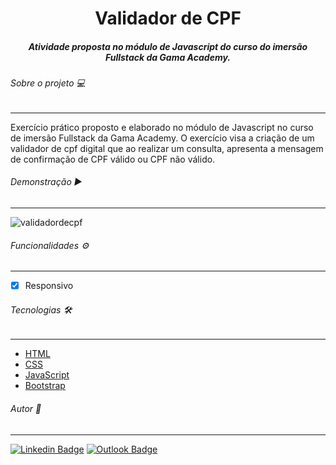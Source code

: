 <h1 align=center> Validador de CPF </h1>

<h5 align=center>Atividade proposta no módulo de Javascript do curso do imersão Fullstack da Gama Academy.</h5>

###### Sobre o projeto 💻

------

Exercício prático proposto e elaborado no módulo de Javascript no curso de imersão Fullstack da Gama Academy. O exercício visa a criação de um validador de cpf digital que ao realizar um consulta, apresenta a mensagem de confirmação de CPF válido ou CPF não válido.



###### Demonstração :arrow_forward:

------

![validadordecpf](https://user-images.githubusercontent.com/87131837/132477516-1f5de7a4-8bbd-485a-b043-05cfa049b313.JPG)

###### Funcionalidades :gear:

------

- [x] Responsivo



###### Tecnologias :hammer_and_wrench:

------

 * [HTML](https://developer.mozilla.org/pt-BR/docs/Web/HTML)
* [CSS](https://developer.mozilla.org/pt-BR/docs/Web/CSS)
* [JavaScript](https://developer.mozilla.org/pt-BR/docs/Web/JavaScript)
* [Bootstrap](https://getbootstrap.com/)



######  Autor :pencil:

------

[![Linkedin Badge](https://img.shields.io/badge/-LinkedIn-blue?style=flat-square&logo=Linkedin&logoColor=white&link=https://www.linkedin.com/in/jessicacmpprado/)](https://www.linkedin.com/in/jessicacmpprado/) [![Outlook Badge](https://img.shields.io/badge/-Gmail-c14438?style=flat-square&logo=Gmail&logoColor=white&link=mailto:jc.moraespereira@gmail.com)](mailto:jc.moraespereira@gmail.com)

